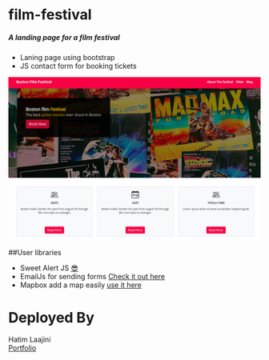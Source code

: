 # film-festival
##### A landing page for a film festival<br/>
- Laning page using bootstrap 
- JS contact form for booking tickets

<img src="https://raw.githubusercontent.com/Timjini/film-festival/master/img/film-festival.png" alt="film festival" />

##User libraries
- Sweet Alert JS <a href="https://sweetalert2.github.io" target="_blank">😎</a>
- EmailJs for sending forms <a href="https://www.emailjs.com/" target="_blank">Check it out here</a>
- Mapbox add a map easily <a href="https://www.mapbox.com/" taget="_blank">use it here</a>


# Deployed By
Hatim Laajini <br/>
<a href="https://www.devhl.dv" target="_blank">Portfolio</a>


